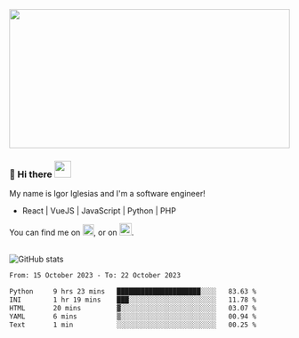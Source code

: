 <img src="https://c.tenor.com/KjVxfRrrncUAAAAd/matrix.gif" width="100%" height="250px">

### 🔭 Hi there <img src="https://raw.githubusercontent.com/MartinHeinz/MartinHeinz/master/wave.gif" width="30px">


My name is Igor Iglesias and I'm a software engineer!
<br>

<ul>
  <li> React | VueJS | JavaScript | Python | PHP </li>
</ul>
You can find me on <a href="https://twitter.com/IgorIglesias5"><img src="https://i.imgur.com/JLLlB5S.png" width="20px"></a>, or on <a href="https://www.linkedin.com/in/igor-iglesias-62478428/"><img src="https://i.imgur.com/PXyIkWx.png" width="22px"></a>.

<br>
<br>

![GitHub stats](https://github-readme-stats.vercel.app/api?username=igoiglesias&show_icons=true&count_private=true&theme=chartreuse-dark&hide_title=true)

<!--START_SECTION:waka-->

```txt
From: 15 October 2023 - To: 22 October 2023

Python     9 hrs 23 mins   █████████████████████░░░░   83.63 %
INI        1 hr 19 mins    ███░░░░░░░░░░░░░░░░░░░░░░   11.78 %
HTML       20 mins         ▓░░░░░░░░░░░░░░░░░░░░░░░░   03.07 %
YAML       6 mins          ▒░░░░░░░░░░░░░░░░░░░░░░░░   00.94 %
Text       1 min           ░░░░░░░░░░░░░░░░░░░░░░░░░   00.25 %
```

<!--END_SECTION:waka-->

